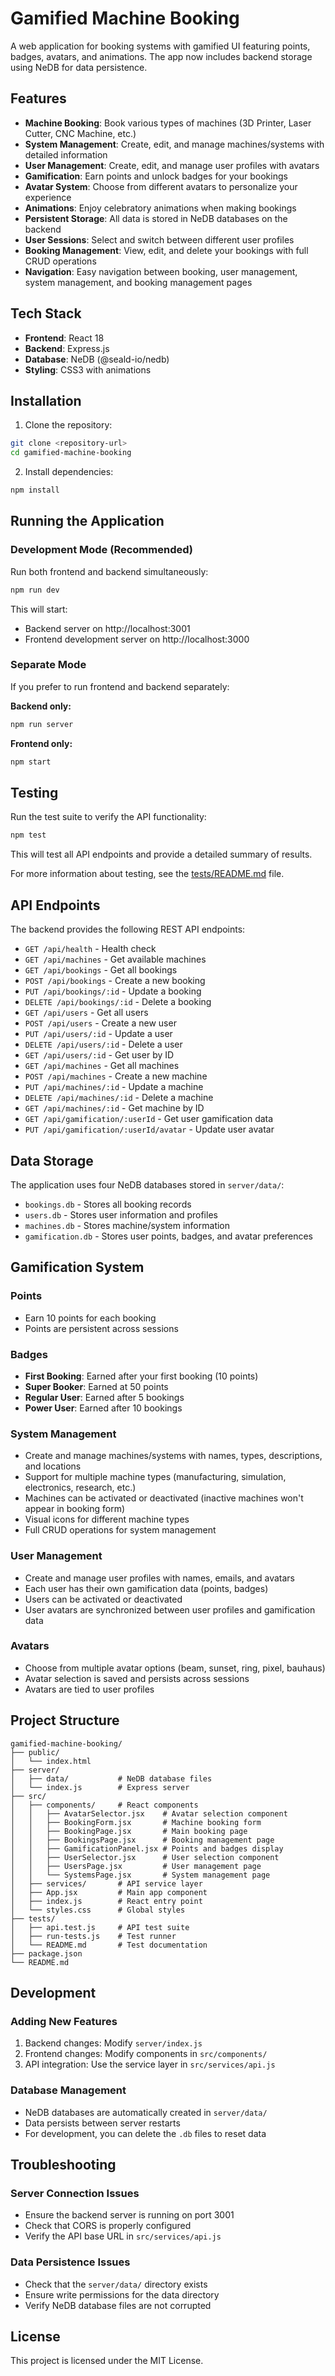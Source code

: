 # Gamified Machine Booking

A web application for booking systems with gamified UI featuring points, badges, avatars, and animations. The app now includes backend storage using NeDB for data persistence.

## Features

- **Machine Booking**: Book various types of machines (3D Printer, Laser Cutter, CNC Machine, etc.)
- **System Management**: Create, edit, and manage machines/systems with detailed information
- **User Management**: Create, edit, and manage user profiles with avatars
- **Gamification**: Earn points and unlock badges for your bookings
- **Avatar System**: Choose from different avatars to personalize your experience
- **Animations**: Enjoy celebratory animations when making bookings
- **Persistent Storage**: All data is stored in NeDB databases on the backend
- **User Sessions**: Select and switch between different user profiles
- **Booking Management**: View, edit, and delete your bookings with full CRUD operations
- **Navigation**: Easy navigation between booking, user management, system management, and booking management pages

## Tech Stack

- **Frontend**: React 18
- **Backend**: Express.js
- **Database**: NeDB (@seald-io/nedb)
- **Styling**: CSS3 with animations

## Installation

1. Clone the repository:
```bash
git clone <repository-url>
cd gamified-machine-booking
```

2. Install dependencies:
```bash
npm install
```

## Running the Application

### Development Mode (Recommended)
Run both frontend and backend simultaneously:
```bash
npm run dev
```

This will start:
- Backend server on http://localhost:3001
- Frontend development server on http://localhost:3000

### Separate Mode
If you prefer to run frontend and backend separately:

**Backend only:**
```bash
npm run server
```

**Frontend only:**
```bash
npm start
```

## Testing

Run the test suite to verify the API functionality:

```bash
npm test
```

This will test all API endpoints and provide a detailed summary of results.

For more information about testing, see the [tests/README.md](tests/README.md) file.

## API Endpoints

The backend provides the following REST API endpoints:

- `GET /api/health` - Health check
- `GET /api/machines` - Get available machines
- `GET /api/bookings` - Get all bookings
- `POST /api/bookings` - Create a new booking
- `PUT /api/bookings/:id` - Update a booking
- `DELETE /api/bookings/:id` - Delete a booking
- `GET /api/users` - Get all users
- `POST /api/users` - Create a new user
- `PUT /api/users/:id` - Update a user
- `DELETE /api/users/:id` - Delete a user
- `GET /api/users/:id` - Get user by ID
- `GET /api/machines` - Get all machines
- `POST /api/machines` - Create a new machine
- `PUT /api/machines/:id` - Update a machine
- `DELETE /api/machines/:id` - Delete a machine
- `GET /api/machines/:id` - Get machine by ID
- `GET /api/gamification/:userId` - Get user gamification data
- `PUT /api/gamification/:userId/avatar` - Update user avatar

## Data Storage

The application uses four NeDB databases stored in `server/data/`:

- `bookings.db` - Stores all booking records
- `users.db` - Stores user information and profiles
- `machines.db` - Stores machine/system information
- `gamification.db` - Stores user points, badges, and avatar preferences

## Gamification System

### Points
- Earn 10 points for each booking
- Points are persistent across sessions

### Badges
- **First Booking**: Earned after your first booking (10 points)
- **Super Booker**: Earned at 50 points
- **Regular User**: Earned after 5 bookings
- **Power User**: Earned after 10 bookings

### System Management
- Create and manage machines/systems with names, types, descriptions, and locations
- Support for multiple machine types (manufacturing, simulation, electronics, research, etc.)
- Machines can be activated or deactivated (inactive machines won't appear in booking form)
- Visual icons for different machine types
- Full CRUD operations for system management

### User Management
- Create and manage user profiles with names, emails, and avatars
- Each user has their own gamification data (points, badges)
- Users can be activated or deactivated
- User avatars are synchronized between user profiles and gamification data

### Avatars
- Choose from multiple avatar options (beam, sunset, ring, pixel, bauhaus)
- Avatar selection is saved and persists across sessions
- Avatars are tied to user profiles

## Project Structure

```
gamified-machine-booking/
├── public/
│   └── index.html
├── server/
│   ├── data/           # NeDB database files
│   └── index.js        # Express server
├── src/
│   ├── components/     # React components
│   │   ├── AvatarSelector.jsx    # Avatar selection component
│   │   ├── BookingForm.jsx       # Machine booking form
│   │   ├── BookingPage.jsx       # Main booking page
│   │   ├── BookingsPage.jsx      # Booking management page
│   │   ├── GamificationPanel.jsx # Points and badges display
│   │   ├── UserSelector.jsx      # User selection component
│   │   ├── UsersPage.jsx         # User management page
│   │   └── SystemsPage.jsx       # System management page
│   ├── services/       # API service layer
│   ├── App.jsx         # Main app component
│   ├── index.js        # React entry point
│   └── styles.css      # Global styles
├── tests/
│   ├── api.test.js     # API test suite
│   ├── run-tests.js    # Test runner
│   └── README.md       # Test documentation
├── package.json
└── README.md
```

## Development

### Adding New Features
1. Backend changes: Modify `server/index.js`
2. Frontend changes: Modify components in `src/components/`
3. API integration: Use the service layer in `src/services/api.js`

### Database Management
- NeDB databases are automatically created in `server/data/`
- Data persists between server restarts
- For development, you can delete the `.db` files to reset data

## Troubleshooting

### Server Connection Issues
- Ensure the backend server is running on port 3001
- Check that CORS is properly configured
- Verify the API base URL in `src/services/api.js`

### Data Persistence Issues
- Check that the `server/data/` directory exists
- Ensure write permissions for the data directory
- Verify NeDB database files are not corrupted

## License

This project is licensed under the MIT License.